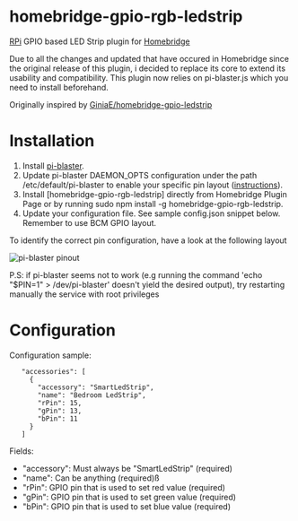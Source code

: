 # homebridge-gpio-rgb-ledstrip
[RPi](https://www.raspberrypi.org) GPIO based LED Strip plugin for [Homebridge](https://github.com/nfarina/homebridge)

Due to all the changes and updated that have occured in Homebridge since the original release of this plugin, i decided to replace its core to extend its usability and compatibility.
This plugin now relies on pi-blaster.js which you need to install beforehand.


Originally inspired by [GiniaE/homebridge-gpio-ledstrip](https://github.com/GiniaE/homebridge-gpio-ledstrip)

# Installation

1. Install [pi-blaster](https://github.com/sarfata/pi-blaster).
2. Update pi-blaster DAEMON_OPTS configuration under the path /etc/default/pi-blaster to enable your specific pin layout ([instructions](https://github.com/sarfata/pi-blaster#warnings-and-other-caveats)).
3. Install [homebridge-gpio-rgb-ledstrip] directly from Homebridge Plugin Page or by running sudo npm install -g homebridge-gpio-rgb-ledstrip.
4. Update your configuration file. See sample config.json snippet below. Remember to use BCM GPIO layout.

To identify the correct pin configuration, have a look at the following layout

![pi-blaster pinout](https://github.com/manfredipist/homebridge-gpio-rgb-ledstrip/blob/master/images/pinout.xyz.png?raw=true)

P.S: if pi-blaster seems not to work (e.g running the command 'echo "$PIN=1" > /dev/pi-blaster' doesn't yield the desired output), try restarting manually the service with root privileges

# Configuration

Configuration sample:

 ```
    "accessories": [
      {
        "accessory": "SmartLedStrip",
        "name": "Bedroom LedStrip",
        "rPin": 15,
        "gPin": 13,
        "bPin": 11
      }
    ]
```

Fields:

* "accessory": Must always be "SmartLedStrip" (required)
* "name": Can be anything (required)ß
* "rPin": GPIO pin that is used to set red value (required)
* "gPin": GPIO pin that is used to set green value (required)
* "bPin": GPIO pin that is used to set blue value (required)
